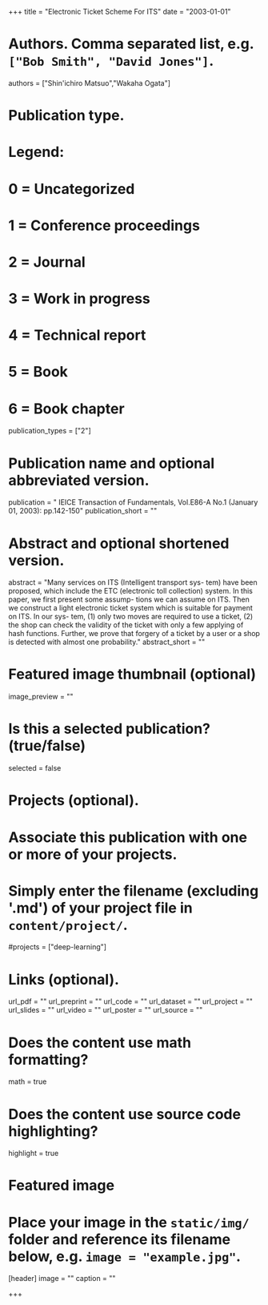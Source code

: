 +++
title = "Electronic Ticket Scheme For ITS"
date = "2003-01-01"

# Authors. Comma separated list, e.g. `["Bob Smith", "David Jones"]`.
authors = ["Shin'ichiro Matsuo","Wakaha Ogata"]

# Publication type.
# Legend:
# 0 = Uncategorized
# 1 = Conference proceedings
# 2 = Journal
# 3 = Work in progress
# 4 = Technical report
# 5 = Book
# 6 = Book chapter
publication_types = ["2"]

# Publication name and optional abbreviated version.
publication = " IEICE Transaction of Fundamentals, Vol.E86-A No.1 (January 01, 2003): pp.142-150"
publication_short = ""

# Abstract and optional shortened version.
abstract = "Many services on ITS (Intelligent transport sys- tem) have been proposed, which include the ETC (electronic toll collection) system. In this paper, we first present some assump- tions we can assume on ITS. Then we construct a light electronic ticket system which is suitable for payment on ITS. In our sys- tem, (1) only two moves are required to use a ticket, (2) the shop can check the validity of the ticket with only a few applying of hash functions. Further, we prove that forgery of a ticket by a user or a shop is detected with almost one probability."
abstract_short = ""

# Featured image thumbnail (optional)
image_preview = ""

# Is this a selected publication? (true/false)
selected = false

# Projects (optional).
#   Associate this publication with one or more of your projects.
#   Simply enter the filename (excluding '.md') of your project file in `content/project/`.
#projects = ["deep-learning"]

# Links (optional).
url_pdf = ""
url_preprint = ""
url_code = ""
url_dataset = ""
url_project = ""
url_slides = ""
url_video = ""
url_poster = ""
url_source = ""

# Does the content use math formatting?
math = true

# Does the content use source code highlighting?
highlight = true

# Featured image
# Place your image in the `static/img/` folder and reference its filename below, e.g. `image = "example.jpg"`.
[header]
image = ""
caption = ""

+++